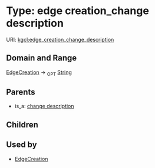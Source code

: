
# Type: edge creation_change description




URI: [kgcl:edge_creation_change_description](http://w3id.org/kgcledge_creation_change_description)


## Domain and Range

[EdgeCreation](EdgeCreation.md) ->  <sub>OPT</sub> [String](types/String.md)

## Parents

 *  is_a: [change description](change_description.md)

## Children


## Used by

 * [EdgeCreation](EdgeCreation.md)
